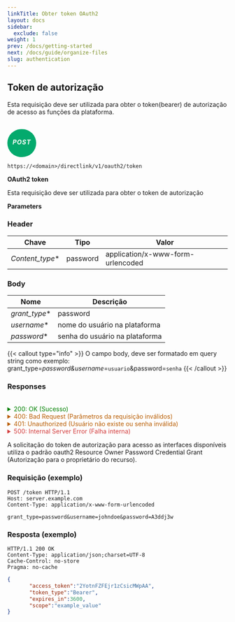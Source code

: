 ```yaml
---
linkTitle: Obter token OAuth2
layout: docs
sidebar:
  exclude: false
weight: 1
prev: /docs/getting-started
next: /docs/guide/organize-files
slug: authentication
---
```


## Token de autorização

Esta requisição deve ser utilizada para obter o token(bearer) de autorização de acesso as funções da plataforma.

<br>
<div style="
  background-color: #04AA6D; /* Green */
  /* cursor: pointer; */
  border: none;
  border-radius: 60px;
  color: white;
  padding: 2px 12px;
  text-align: center;
  display: inline-block;
  letter-spacing: 1px;

">
<h5 style="color: white;">POST</h5>
</div>


```url
https://<domain>/directlink/v1/oauth2/token
```

**OAuth2 token**

Esta requisição deve ser utilizada para obter o token de autorização

**Parameters**

### Header

| Chave | Tipo | Valor|
| --- | ----------- | ---------|
| *Content_type** | password | application/x-www-form-urlencoded |

### Body

|  Nome  | Descrição |
| ----------- | ----------- |
| *grant_type**      | password |
| *username**      | nome do usuário na plataforma |
| *password**      | senha do usuário na plataforma |

{{< callout type="info" >}}
 O campo body, deve ser formatado em query string como exemplo: grant_type=*password&username*=`usuario`&password=`senha`
{{< /callout >}}

### Responses

<br>
<details>
<summary style="color: green; cursor: pointer;">200: OK   (Sucesso)</summary>

```json
{
    "access_token": "eyJhbGciOiJIUzI1NiIsInR5cCI6IkpXVCJ9.eyJpc3MiOiJodHRwOi8vMTkyLjE2OC41LjM4OjgwODAvZGlyZWN0bGluay92MSIsInN1YiI6IlVTRVIxIiwiYXVkIjpbImh0dHA6Ly8xOTIuMTY4LjUuMzg6ODA4MC9kaXJlY3RsaW5rL3YxIl0sImV4cCI6MTY1NTE1OTk3NiwibmJmIjoxNjU1MTU2Mzc2LCJpYXQiOjE2NTUxNTYzNzYsImp0aSI6IjE2NTUxNTYzNzY0Mjg2OTcwMDAifQ.GeMf9voddvEdgStH2GJqHIKIWXXYYbhLEKVz-kq_Cp8",
    "token_type": "Bearer",
    "expires_in": 3600,
    "scope": "https://<domain>/directlink/v1"
}
```
</details>


<details>
<summary style="color: #B95E04; cursor: pointer;">400: Bad Request   (Parâmetros da requisição inválidos)</summary>

```json
{
    "error": 400,
    "error_description": "Bad Request",
    "error_uri": "https://<domain>/directlink/v1"
}
```
</details>

<details>
<summary style="color: #B95E04; cursor: pointer;">401: Unauthorized   (Usuário não existe ou senha inválida)</summary>

```json
{
    "error": 401,
    "error_description": "Unauthorized",
    "error_uri": "https://<domain>/directlink/v1"
}
```
</details>

<details>
<summary style="color: #D33D3D; cursor: pointer;">500: Internal Server Error   (Falha interna)</summary>

```json
{
    "error": 500,
    "error_description": "Internal server error",
    "error_uri": "https://<domain>/directlink/v1"
}
```
</details>

</details>


<!--
{{% details title="POST" closed="false" %}}

{{% /details %}} -->

A solicitação do token de autorização para acesso as interfaces disponíveis utiliza o padrão oauth2 Resource Owner Password Credential Grant (Autorização para o proprietário do recurso).

### Requisição (exemplo)

```
POST /token HTTP/1.1
Host: server.example.com
Content-Type: application/x-www-form-urlencoded

grant_type=password&username=johndoe&password=A3ddj3w
```

### Resposta (exemplo)

```
HTTP/1.1 200 OK
Content-Type: application/json;charset=UTF-8
Cache-Control: no-store
Pragma: no-cache
```

```json
{
       "access_token":"2YotnFZFEjr1zCsicMWpAA",
       "token_type":"Bearer",
       "expires_in":3600,
       "scope":"example_value"
}
```


